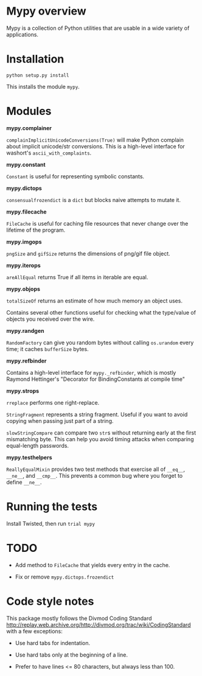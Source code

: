 Mypy overview
=============

Mypy is a collection of Python utilities that are usable in a wide variety
of applications.


Installation
============
`python setup.py install`

This installs the module `mypy`.


Modules
=======

__mypy.complainer__

`complainImplicitUnicodeConversions(True)` will make Python complain
about implicit unicode/str conversions.  This is a high-level interface
for washort's `ascii_with_complaints`.

__mypy.constant__

`Constant` is useful for representing symbolic constants.

__mypy.dictops__

`consensualfrozendict` is a `dict` but blocks naive attempts to mutate
it.

__mypy.filecache__

`FileCache` is useful for caching file resources that never change over
the lifetime of the program.

__mypy.imgops__

`pngSize` and `gifSize` returns the dimensions of png/gif file object.

__mypy.iterops__

`areAllEqual` returns True if all items in iterable are equal.

__mypy.objops__

`totalSizeOf` returns an estimate of how much memory an object uses.

Contains several other functions useful for checking what the
type/value of objects you received over the wire.

__mypy.randgen__

`RandomFactory` can give you random bytes without calling `os.urandom`
every time; it caches `bufferSize` bytes.

__mypy.refbinder__

Contains a high-level interface for `mypy._refbinder`, which is mostly
Raymond Hettinger's "Decorator for BindingConstants at compile time"

__mypy.strops__

`rreplace` performs one right-replace.

`StringFragment` represents a string fragment.  Useful if you want to
avoid copying when passing just part of a string.

`slowStringCompare` can compare two `str`s without returning early
at the first mismatching byte.  This can help you avoid timing attacks
when comparing equal-length passwords.

__mypy.testhelpers__

`ReallyEqualMixin` provides two test methods that exercise all of
`__eq__`, `__ne__`, and `__cmp__`.  This prevents a common bug where you
forget to define `__ne__`.


Running the tests
=================

Install Twisted, then run `trial mypy`


TODO
====

*	Add method to `FileCache` that yields every entry in the cache.

*	Fix or remove `mypy.dictops.frozendict`


Code style notes
================

This package mostly follows the Divmod Coding Standard
<http://replay.web.archive.org/http://divmod.org/trac/wiki/CodingStandard> with a few exceptions:

*	Use hard tabs for indentation.

*	Use hard tabs only at the beginning of a line.

*	Prefer to have lines <= 80 characters, but always less than 100.
